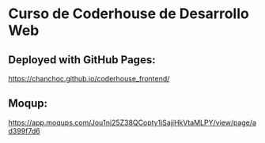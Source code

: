 # Curso de Coderhouse de Desarrollo Web

## Deployed with GitHub Pages:<br>
https://chanchoc.github.io/coderhouse_frontend/

## Moqup:<br>
https://app.moqups.com/Jou1ni25Z38QCopty1iSajiHkVtaMLPY/view/page/ad399f7d6
